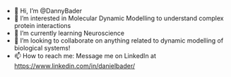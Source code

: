 - 👋 Hi, I’m @DannyBader
- 👀 I’m interested in Molecular Dynamic Modelling to understand complex protein interactions
- 🌱 I’m currently learning Neuroscience
- 💞️ I’m looking to collaborate on anything related to dynamic modelling of biological systems!
- 📫 How to reach me: Message me on LinkedIn at https://www.linkedin.com/in/danielbader/

<!---
DannyBader/DannyBader is a ✨ special ✨ repository because its `README.md` (this file) appears on your GitHub profile.
You can click the Preview link to take a look at your changes.
--->
